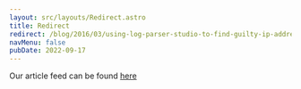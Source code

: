```yaml
---
layout: src/layouts/Redirect.astro
title: Redirect
redirect: /blog/2016/03/using-log-parser-studio-to-find-guilty-ip-addresses/
navMenu: false
pubDate: 2022-09-17
---
```

<div>
Our article feed can be found <a href="/blog/2016/03/using-log-parser-studio-to-find-guilty-ip-addresses/">here</a>
</div>
